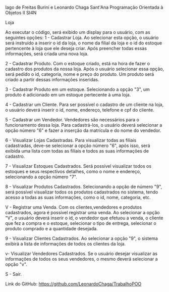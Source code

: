 Iago de Freitas Burini e Leonardo Chaga Sant'Ana
Programação Orientada à Objetos II
SI4N

Loja

Ao executar o código, será exibido um display para o usuário, com as seguintes opções:
1 - Cadastrar Loja.
Ao selecionar esta opção, o usuário será instruído a inserir o id da loja, o nome da filial da loja e o id do estoque pertencente à loja que ele deseja criar.
Após preencher todas essas informações, será criada uma nova loja.




2 - Cadastrar Produto.
Com o estoque criado, está na hora de fazer o cadastro dos produtos da nossa loja. Após o usuário selecionar essa opção, será pedido o id, categoria,
nome e preço do produto. Um produto será criado a partir dessas informações inseridas.


3 - Cadastrar Produto em um estoque.
Selecionando a opção "3", um produto é adicionado em um estoque pertecente à uma loja.



4 - Cadastrar um Cliente.
Para ser possível o cadastro de um cliente na loja, o usuário deverá inserir o id, nome, endereço, telefone e cpf do cliente.


5 - Cadastrar um Vendedor.
Vendedores são necessários para o funcionamento dessa loja. Para cadastrá-los, o usuário deverá selecionar a opção número "6" e fazer a inserção da
matrícula e do nome do vendedor.


6 - Visualizar Lojas Cadastradas.
Para visualizar todas as filiais cadastradas, deve-se selecionar a opção número "6", após isso, será exibida uma lista com todas as filiais e todos
as suas informações de cadastro.


7 - Visualizar Estoques Cadastrados.
Será possível visualizar todos os estoques e seus respectivos detalhes, como o nome e endereço, selecionando a opção número "7".


8 - Visualizar Produtos Cadastrados.
Selecionando a opção de número "9", será possível visualizar todos os produtos cadastrados no sistema, tendo acesso a todas as suas informações, como
o id, nome, categoria, etc.


V - Registrar uma Venda.
Com os clientes,vendedores e produtos cadastrados, agora é possível registrar uma venda. Ao selecionar a opção "V", o usuário deverá inserir o id, o
vendedor que efetuou a venda, o cliente que fez a compra e o estoque, selecionar o tipo de entrega, selecionar o produto comprado e a quantidade desejada.


9 - Visualizar Clientes Cadastrados.
Ao selecionar a opção "9", o sistema exibirá a lista de informações de todos os clientes da loja.


v- Visualizar Vendedores Cadastrados.
Se o usuário desejar visualizar as informações de todos os seus vendedores, o mesmo deverá selecionar a opção "v".


S - Sair.


Link do GitHub: https://github.com/LeonardoChaga/TrabalhoPOO
